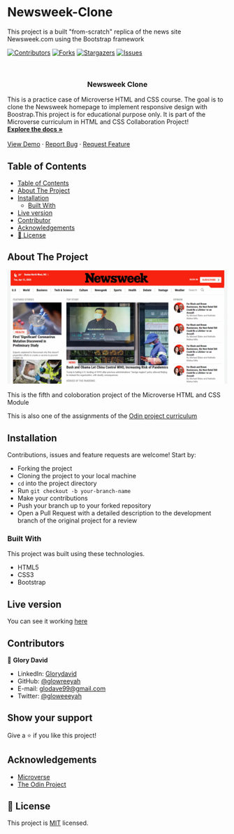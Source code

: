 # Newsweek-Clone
This project is a built "from-scratch" replica of the news site Newsweek.com using the Bootstrap framework




<!--
*** Thanks for checking out this README Template. If you have a suggestion that would
*** make this better, please fork the repo and create a pull request or simply open
*** an issue with the tag "enhancement".
*** Thanks again! Now go create something AMAZING! :D
-->

<!-- PROJECT SHIELDS -->
<!--
*** I'm using markdown "reference style" links for readability.
*** Reference links are enclosed in brackets [ ] instead of parentheses ( ).
*** See the bottom of this document for the declaration of the reference variables
*** for contributors-url, forks-url, etc. This is an optional, concise syntax you may use.
*** https://www.markdownguide.org/basic-syntax/#reference-style-links
-->
[![Contributors][contributors-shield]][contributors-url]
[![Forks][forks-shield]][forks-url]
[![Stargazers][stars-shield]][stars-url]
[![Issues][issues-shield]][issues-url]

<!-- PROJECT LOGO -->
<br />
<p align="center">
  <a href="https://github.com/glowreeyah/Newsweek-Clone">
  </a>

  <h3 align="center"> Newsweek Clone</h3>

  <p align="center">
     
 This is a practice case of Microverse HTML and CSS course. The goal is to clone the Newsweek homepage to implement responsive design with Boostrap.This project is for educational purpose only. It is part of the Microverse curriculum in HTML and CSS Collaboration Project!
    <br />
    <a href="https://github.com/glowreeyah/Newsweek-Clone"><strong>Explore the docs »</strong></a>
    <br />
    <br />
    <a href="https://raw.githack.com/glowreeyah/Newsweek-Clone/feature/index.html">View Demo</a>
    ·
    <a href="https://github.com/glowreeyah/Newsweek-Clone/issues">Report Bug</a>
    ·
    <a href="https://github.com/glowreeyah/Newsweek-Clone/issues">Request Feature</a>
  </p>
</p>

<!-- TABLE OF CONTENTS -->
## Table of Contents

- [Table of Contents](#table-of-contents)
- [About The Project](#about-the-project)
- [Installation](#installation)
  - [Built With](#built-with)
- [Live version](#live-version)
- [Contributor](#contributor)
- [Acknowledgements](#acknowledgements)
- [📝 License](#%f0%9f%93%9d-license)

<!-- ABOUT THE PROJECT -->
## About The Project

[![Product Name Screen Shot][product-screenshot]](screenshot.gif)

This is the fifth and coloboration project of the Microverse HTML and CSS Module

This is also one of the assignments of the [Odin project curriculum](https://www.theodinproject.com/courses/html5-and-css3/lessons/using-bootstrap)

<!-- ABOUT THE PROJECT -->
## Installation
Contributions, issues and feature requests are welcome! Start by:
* Forking the project
* Cloning the project to your local machine
* `cd` into the project directory
* Run `git checkout -b your-branch-name`
* Make your contributions
* Push your branch up to your forked repository
* Open a Pull Request with a detailed description to the development branch of the original project for a review

### Built With
This project was built using these technologies.
* HTML5
* CSS3
* Bootstrap

<!-- LIVE VERSION -->
## Live version

You can see it working [here](https://raw.githack.com/glowreeyah/Newsweek-Clone/feature/index.html)

<!-- CONTACT -->
## Contributors

👤 **Glory David** 
    
- LinkedIn: [Glorydavid](https://www.linkedin/glory-david) 
- GitHub: [@glowreeyah](https://github.com/glowreeyah)
- E-mail: glodave99@gmail.com
- Twitter: [@gloweeeyah](https://twitter.com/gloweeeyah)


## Show your support

Give a ⭐️ if you like this project!

<!-- ACKNOWLEDGEMENTS -->
## Acknowledgements
* [Microverse](https://www.microverse.org/)
* [The Odin Project](https://www.theodinproject.com/)


<!-- MARKDOWN LINKS & IMAGES -->
<!-- https://www.markdownguide.org/basic-syntax/#reference-style-links -->
[contributors-shield]: https://img.shields.io/github/contributors/glowreeyah/Newsweek-Clone.svg?style=flat-square
[contributors-url]: https://github.com/glowreeyah/Newsweek-Clone/graphs/contributors
[forks-shield]: https://img.shields.io/github/forks/glowreeyah/Newsweek-Clone.svg?style=flat-square
[forks-url]: https://github.com/glowreeyah/Newsweek-Clone/network/members
[stars-shield]: https://img.shields.io/github/stars/glowreeyah/Newsweek-Clone.svg?style=flat-square
[stars-url]: https://github.com/glowreeyah/Newsweek-Clone/stargazers
[issues-shield]: https://img.shields.io/github/issues/glowreeyah/Newsweek-Clone.svg?style=flat-square
[issues-url]: https://github.com/glowreeyah/Newsweek-Clone/issues
[product-screenshot]: screenshot.gif

## 📝 License

This project is [MIT](https://opensource.org/licenses/MIT) licensed.
